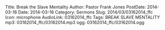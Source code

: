 Title: Break the Slave Mentality
Author: Pastor Frank Jones
PostDate: 2014-03-16
Date: 2014-03-16
Category: Sermons
Slug: 2014/03/03162014_ffc
Icon: microphone
AudioLink: 03162014_ffc
Tags: BREAK SLAVE MENTALITY
mp3: 03162014_ffc/03162014.mp3
ogg: 03162014_ffc/03162014.ogg
